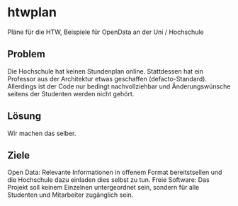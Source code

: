 # htwplan
Pläne für die HTW, Beispiele für OpenData an der Uni / Hochschule

## Problem

Die Hochschule hat keinen Stundenplan online.
Stattdessen hat ein Professor aus der Architektur etwas geschaffen (defacto-Standard).
Allerdings ist der Code nur bedingt nachvollziehbar und Änderungswünsche seitens der Studenten werden nicht gehört.

## Lösung

Wir machen das selber.

## Ziele

Open Data: Relevante Informationen in offenem Format bereitstsellen und die Hochschule dazu einladen dies selbst zu tun.
Freie Software: Das Projekt soll keinem Einzelnen untergeordnet sein, sondern für alle Studenten und Mitarbeiter zugänglich sein.
 
